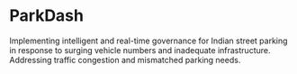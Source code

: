 # ParkDash
Implementing intelligent and real-time governance for Indian street parking in response to surging vehicle numbers and inadequate infrastructure. Addressing traffic congestion and mismatched parking needs.

